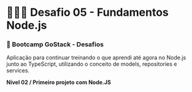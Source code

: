 # 👨🏼‍🚀 Desafio 05 - Fundamentos Node.js

### 🚀 Bootcamp GoStack - Desafios

Aplicação para continuar treinando o que aprendi até agora no Node.js junto ao TypeScript, utilizando o conceito de models, repositories e services.

**Nível 02 / Primeiro projeto com Node.JS**
